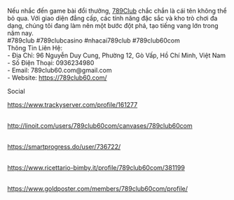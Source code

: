 <p>Nếu nhắc đến game b&agrave;i đổi thưởng, <a href="https://789club60.com/">789Club</a> chắc chắn l&agrave; c&aacute;i t&ecirc;n kh&ocirc;ng thể bỏ qua. Với giao diện đẳng cấp, c&aacute;c t&iacute;nh năng đặc sắc v&agrave; kho tr&ograve; chơi đa dạng, ch&uacute;ng t&ocirc;i đang l&agrave;m n&ecirc;n một bước đột ph&aacute;, tạo tiếng vang lớn trong năm nay.<br />#789club #789clubcasino #nhacai789club #789club60com<br />Th&ocirc;ng Tin Li&ecirc;n Hệ:<br />- Địa Chỉ: 96 Nguyễn Duy Cung, Phường 12, G&ograve; Vấp, Hồ Ch&iacute; Minh, Việt Nam<br />- Số Điện Thoại: 0936234980<br />- Email: 789club60.com@gmail.com<br />- Website: <a href="https://789club60.com/">https://789club60.com/</a></p>
<p>Social</p>
<p><a href="https://www.trackyserver.com/profile/161277">https://www.trackyserver.com/profile/161277</a></p>
<p><br /><a href="http://linoit.com/users/789club60com/canvases/789club60com">http://linoit.com/users/789club60com/canvases/789club60com</a></p>
<p><br /><a href="https://smartprogress.do/user/736722/">https://smartprogress.do/user/736722/</a></p>
<p><br /><a href="https://www.ricettario-bimby.it/profile/789club60com/381199">https://www.ricettario-bimby.it/profile/789club60com/381199</a></p>
<p><br /><a href="https://www.goldposter.com/members/789club60com/profile/">https://www.goldposter.com/members/789club60com/profile/</a></p>
<p>&nbsp;</p>